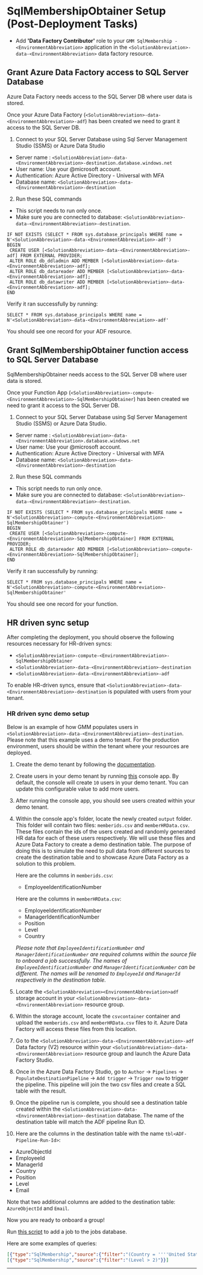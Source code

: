 # SqlMembershipObtainer Setup (Post-Deployment Tasks)

* Add <b>'Data Factory Contributor'</b> role to your `GMM SqlMembership - <EnvironmentAbbreviation>` application in the `<SolutionAbbreviation>-data-<EnvironmentAbbreviation>` data factory resource.

## Grant Azure Data Factory access to SQL Server Database

Azure Data Factory needs access to the SQL Server DB where user data is stored.

Once your Azure Data Factory (`<SolutionAbbreviation>-data-<EnvironmentAbbreviation>-adf`) has been created we need to grant it access to the SQL Server DB.

1. Connect to your SQL Server Database using Sql Server Management Studio (SSMS) or Azure Data Studio
- Server name : `<SolutionAbbreviation>-data-<EnvironmentAbbreviation>-destination.database.windows.net`
- User name: Use your @microsoft account.
- Authentication: Azure Active Directory - Universal with MFA
- Database name: `<SolutionAbbreviation>-data-<EnvironmentAbbreviation>-destination`

2. Run these SQL commands
- This script needs to run only once.
- Make sure you are connected to database: `<SolutionAbbreviation>-data-<EnvironmentAbbreviation>-destination`.

```
IF NOT EXISTS (SELECT * FROM sys.database_principals WHERE name = N'<SolutionAbbreviation>-data-<EnvironmentAbbreviation>-adf')
BEGIN
 CREATE USER [<SolutionAbbreviation>-data-<EnvironmentAbbreviation>-adf] FROM EXTERNAL PROVIDER;
 ALTER ROLE db_ddladmin ADD MEMBER [<SolutionAbbreviation>-data-<EnvironmentAbbreviation>-adf];
 ALTER ROLE db_datareader ADD MEMBER [<SolutionAbbreviation>-data-<EnvironmentAbbreviation>-adf];
 ALTER ROLE db_datawriter ADD MEMBER [<SolutionAbbreviation>-data-<EnvironmentAbbreviation>-adf];
END
```

Verify it ran successfully by running:
```
SELECT * FROM sys.database_principals WHERE name = N'<SolutionAbbreviation>-data-<EnvironmentAbbreviation>-adf'
```
You should see one record for your ADF resource.

## Grant SqlMembershipObtainer function access to SQL Server Database

SqlMembershipObtainer needs access to the SQL Server DB where user data is stored.

Once your Function App (`<SolutionAbbreviation>-compute-<EnvironmentAbbreviation>-SqlMembershipObtainer`) has been created we need to grant it access to the SQL Server DB.

1. Connect to your SQL Server Database using Sql Server Management Studio (SSMS) or Azure Data Studio.
- Server name : `<SolutionAbbreviation>-data-<EnvironmentAbbreviation>.database.windows.net`
- User name: Use your @microsoft account.
- Authentication: Azure Active Directory - Universal with MFA
- Database name: `<SolutionAbbreviation>-data-<EnvironmentAbbreviation>-destination`

2. Run these SQL commands
- This script needs to run only once.
- Make sure you are connected to database: `<SolutionAbbreviation>-data-<EnvironmentAbbreviation>-destination`.

```
IF NOT EXISTS (SELECT * FROM sys.database_principals WHERE name = N'<SolutionAbbreviation>-compute-<EnvironmentAbbreviation>-SqlMembershipObtainer')
BEGIN
 CREATE USER [<SolutionAbbreviation>-compute-<EnvironmentAbbreviation>-SqlMembershipObtainer] FROM EXTERNAL PROVIDER;
 ALTER ROLE db_datareader ADD MEMBER [<SolutionAbbreviation>-compute-<EnvironmentAbbreviation>-SqlMembershipObtainer];
END
```

Verify it ran successfully by running:
```
SELECT * FROM sys.database_principals WHERE name = N'<SolutionAbbreviation>-compute-<EnvironmentAbbreviation>-SqlMembershipObtainer'
```
You should see one record for your function.

## HR driven sync setup

After completing the deployment, you should observe the following resources necessary for HR-driven syncs:

- `<SolutionAbbreviation>-compute-<EnvironmentAbbreviation>-SqlMembershipObtainer`
- `<SolutionAbbreviation>-data-<EnvironmentAbbreviation>-destination`
- `<SolutionAbbreviation>-data-<EnvironmentAbbreviation>-adf`

To enable HR-driven syncs, ensure that `<SolutionAbbreviation>-data-<EnvironmentAbbreviation>-destination` is populated with users from your tenant.

### HR driven sync demo setup

Below is an example of how GMM populates users in `<SolutionAbbreviation>-data-<EnvironmentAbbreviation>-destination`. Please note that this example uses a demo tenant. For the production environment, users should be within the tenant where your resources are deployed.

1. Create the demo tenant by following the [documentation](https://github.com/microsoftgraph/group-membership-management/blob/main/Documentation/CreateDemoTenant/CreateDemoTenant.md).
2. Create users in your demo tenant by running [this](https://github.com/microsoftgraph/group-membership-management/tree/main/Service/GroupMembershipManagement/Hosts/Console/DemoUserSetup) console app. By default, the console will create `10` users in your demo tenant. You can update this configurable value to add more users.
3. After running the console app, you should see users created within your demo tenant.
4. Within the console app's folder, locate the newly created `output` folder. This folder will contain two files: `memberids.csv` and `memberHRData.csv`. These files contain the ids of the users created and randomly generated HR data for each of these users respectively. We will use these files and Azure Data Factory to create a demo destination table. The purpose of doing this is to simulate the need to pull data from different sources to create the destination table and to showcase Azure Data Factory as a solution to this problem.

    Here are the columns in `memberids.csv`:

    - EmployeeIdentificationNumber

    Here are the columns in `memberHRData.csv`:

    - EmployeeIdentificationNumber
    - ManagerIdentificationNumber
    - Position
    - Level
    - Country

    *Please note that `EmployeeIdentificationNumber` and `ManagerIdentificationNumber` are required columns within the source file to onboard a job successfully. The names of `EmployeeIdentificationNumber` and `ManagerIdentificationNumber` can be different. The names will be renamed to `EmployeeId` and `ManagerId` respectively in the destination table.*

5. Locate the `<SolutionAbbreviation><EnvironmentAbbreviation>adf` storage account in your `<SolutionAbbreviation>-data-<EnvironmentAbbreviation>` resource group.
6. Within the storage account, locate the `csvcontainer` container and upload the `memberids.csv` and `memberHRData.csv` files to it. Azure Data Factory will access these files from this location.
7. Go to the `<SolutionAbbreviation>-data-<EnvironmentAbbreviation>-adf` Data factory (V2) resource within your `<SolutionAbbreviation>-data-<EnvironmentAbbreviation>` resource group and launch the Azure Data Factory Studio.
8. Once in the Azure Data Factory Studio, go to `Author` -> `Pipelines` -> `PopulateDestinationPipeline` -> `Add trigger` -> `Trigger now` to trigger the pipeline. This pipeline will join the two csv files and create a SQL table with the result.
9. Once the pipeline run is complete, you should see a destination table created within the `<SolutionAbbreviation>-data-<EnvironmentAbbreviation>-destination` database. The name of the destination table will match the ADF pipeline Run ID.
10. Here are the columns in the destination table with the name `tbl<ADF-Pipeline-Run-Id>`:

- AzureObjectId
- EmployeeId
- ManagerId
- Country
- Position
- Level
- Email

Note that two additional columns are added to the destination table: `AzureObjectId` and `Email`.

Now you are ready to onboard a group!

Run [this script](/Scripts/New-GmmGroupMembershipSyncJob.ps1) to add a job to the jobs database.

Here are some examples of queries:

```json
[{"type":"SqlMembership","source":{"filter":"(Country = ''''United States'''')"}}]
[{"type":"SqlMembership","source":{"filter":"(Level > 2)"}}]
```

---